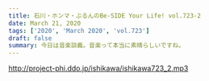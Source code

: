 ```yaml
---
title: 石川・ホンマ・ぶるんのBe-SIDE Your Life! vol.723-2
date: March 21, 2020
tags: ['2020', 'March 2020', 'vol.723']
draft: false
summary: 今日は音楽談義。音楽って本当に素晴らしいですね。
---
```


http://project-phi.ddo.jp/ishikawa/ishikawa723_2.mp3
